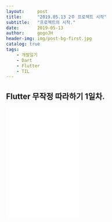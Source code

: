 ```yaml
---
layout:     post
title:      "2019.05.13 2주 프로젝트 시작"
subtitle:   "프로젝트의 시작."
date:       2019-05-13
author:     gogoJH
header-img: img/post-bg-first.jpg
catalog: true
tags:
    - 개발일기
    - Dart
    - Flutter
    - TIL
---
```


## Flutter 무작정 따라하기 1일차.


<iframe id="video" width="200" height="300" src="/img/chattingApp.mp4" frameborder="0">
</iframe>


<!--stackedit_data:
eyJoaXN0b3J5IjpbNTMxOTIwMDU1LC0xMDE0MTEzMjk1XX0=
-->